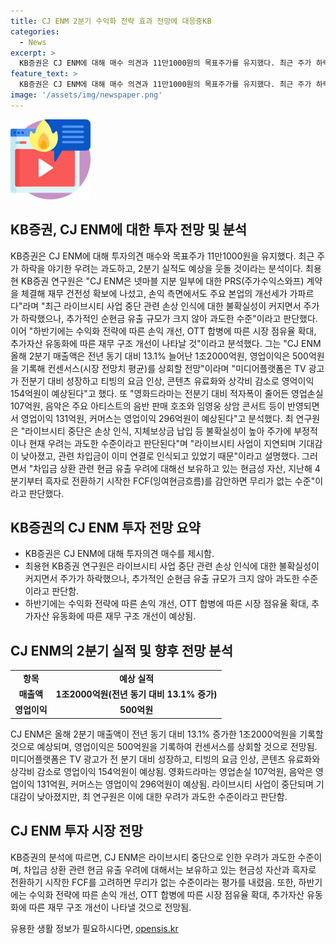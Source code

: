 ```yaml
---
title: CJ ENM 2분기 수익화 전략 효과 전망에 대응중KB
categories:
  - News
excerpt: >
  KB증권은 CJ ENM에 대해 매수 의견과 11만1000원의 목표주가를 유지했다. 최근 주가 하락은 우려가 과도하며, 2분기 실적은 예상을 상회할 것으로 분석되고 있다. CJ ENM은 재무 건전성을 확보하기 위해 넷마블 지분 일부에 대한 PRS 계약을 체결했으며, 주요 본업의 개선세가 가파르다. 이에 따라 하반기에는 손익 개선, OTT 합병으로 시장 점유율 확대 등이 예상된다. 또한, 2분기 매출액과 영업이익이 상회할 것으로 전망되고 있다. 라이브시티 중단과 관련된 우려는 과도한 수준으로 판단되며, 관련 현금 유출에 대한 우려는 현금성 자산과 FCF를 고려하면 무리가 없는 수준이라고 분석했다.
feature_text: >
  KB증권은 CJ ENM에 대해 매수 의견과 11만1000원의 목표주가를 유지했다. 최근 주가 하락은 우려가 과도하며, 2분기 실적은 예상을 상회할 것으로 분석되고 있다. CJ ENM은 재무 건전성을 확보하기 위해 넷마블 지분 일부에 대한 PRS 계약을 체결했으며, 주요 본업의 개선세가 가파르다. 이에 따라 하반기에는 손익 개선, OTT 합병으로 시장 점유율 확대 등이 예상된다. 또한, 2분기 매출액과 영업이익이 상회할 것으로 전망되고 있다. 라이브시티 중단과 관련된 우려는 과도한 수준으로 판단되며, 관련 현금 유출에 대한 우려는 현금성 자산과 FCF를 고려하면 무리가 없는 수준이라고 분석했다.
image: '/assets/img/newspaper.png'
---
```


<p><img src="/assets/img/news.png" alt="rentncar 속보" /></p>

<h2 data-ke-size="size26">KB증권, CJ ENM에 대한 투자 전망 및 분석</h2>

<p data-ke-size="size16">KB증권은 CJ ENM에 대해 투자의견 매수와 목표주가 11만1000원을 유지했다. 최근 주가 하락을 야기한 우려는 과도하고, 2분기 실적도 예상을 웃돌 것이라는 분석이다. 최용현 KB증권 연구원은 "CJ ENM은 넷마블 지분 일부에 대한 PRS(주가수익스와프) 계약을 체결해 재무 건전성 확보에 나섰고, 손익 측면에서도 주요 본업의 개선세가 가파르다"라며 "최근 라이브시티 사업 중단 관련 손상 인식에 대한 불확실성이 커지면서 주가가 하락했으나, 추가적인 순현금 유출 규모가 크지 않아 과도한 수준"이라고 판단했다. 이어 "하반기에는 수익화 전략에 따른 손익 개선, OTT 합병에 따른 시장 점유율 확대, 추가자산 유동화에 따른 재무 구조 개선이 나타날 것"이라고 분석했다. 그는 "CJ ENM 올해 2분기 매출액은 전년 동기 대비 13.1% 늘어난 1조2000억원, 영업이익은 500억원을 기록해 컨센서스(시장 전망치 평균)를 상회할 전망"이라며 "미디어플랫폼은 TV 광고가 전분기 대비 성장하고 티빙의 요금 인상, 콘텐츠 유료화와 상각비 감소로 영억이익 154억원이 예상된다"고 했다. 또 "영화드라마는 전분기 대비 적자폭이 줄어든 영업손실 107억원, 음악은 주요 아티스트의 음반 판매 호조와 임영웅 상암 콘서트 등이 반영되면서 영업이익 131억원, 커머스는 영업이익 296억원이 예상된다"고 분석했다. 최 연구원은 "라이브시티 중단은 손상 인식, 지체보상금 납입 등 불확실성이 높아 주가에 부정적이나 현재 우려는 과도한 수준이라고 판단된다"며 "라이브시티 사업이 지연되며 기대감이 낮아졌고, 관련 차입금이 이미 연결로 인식되고 있었기 때문"이라고 설명했다. 그러면서 "차입금 상환 관련 현금 유출 우려에 대해선 보유하고 있는 현금성 자산, 지난해 4분기부터 흑자로 전환하기 시작한 FCF(잉여현금흐름)를 감안하면 무리가 없는 수준"이라고 판단했다.</p>

<h2 data-ke-size="size24">KB증권의 CJ ENM 투자 전망 요약</h2>

<ul>
    <li>KB증권은 CJ ENM에 대해 투자의견 매수를 제시함.</li>
    <li>최용현 KB증권 연구원은 라이브시티 사업 중단 관련 손상 인식에 대한 불확실성이 커지면서 주가가 하락했으나, 추가적인 순현금 유출 규모가 크지 않아 과도한 수준이라고 판단함.</li>
    <li>하반기에는 수익화 전략에 따른 손익 개선, OTT 합병에 따른 시장 점유율 확대, 추가자산 유동화에 따른 재무 구조 개선이 예상됨.</li>
</ul>

<h2 data-ke-size="size24">CJ ENM의 2분기 실적 및 향후 전망 분석</h2>

<table>
    <tr>
        <td style="text-align: center; height: 17px;"><b>항목</b></td>
        <td style="text-align: center; height: 17px;"><b>예상 실적</b></td>
    </tr>
    <tr>
        <td style="text-align: center; height: 17px;"><b>매출액</b></td>
        <td style="text-align: center; height: 17px;"><b>1조2000억원(전년 동기 대비 13.1% 증가)</b></td>
    </tr>
    <tr>
        <td style="text-align: center; height: 17px;"><b>영업이익</b></td>
        <td style="text-align: center; height: 17px;"><b>500억원</b></td>
    </tr>
</table>

<p data-ke-size="size16">CJ ENM은 올해 2분기 매출액이 전년 동기 대비 13.1% 증가한 1조2000억원을 기록할 것으로 예상되며, 영업이익은 500억원을 기록하여 컨센서스를 상회할 것으로 전망됨. 미디어플랫폼은 TV 광고가 전 분기 대비 성장하고, 티빙의 요금 인상, 콘텐츠 유료화와 상각비 감소로 영업이익 154억원이 예상됨. 영화드라마는 영업손실 107억원, 음악은 영업이익 131억원, 커머스는 영업이익 296억원이 예상됨. 라이브시티 사업이 중단되며 기대감이 낮아졌지만, 최 연구원은 이에 대한 우려가 과도한 수준이라고 판단함.</p>

<h2 data-ke-size="size24">CJ ENM 투자 시장 전망</h2>

<p data-ke-size="size16">KB증권의 분석에 따르면, CJ ENM은 라이브시티 중단으로 인한 우려가 과도한 수준이며, 차입금 상환 관련 현금 유출 우려에 대해서는 보유하고 있는 현금성 자산과 흑자로 전환하기 시작한 FCF를 고려하면 무리가 없는 수준이라는 평가를 내렸음. 또한, 하반기에는 수익화 전략에 따른 손익 개선, OTT 합병에 따른 시장 점유율 확대, 추가자산 유동화에 따른 재무 구조 개선이 나타낼 것으로 전망됨.</p>
유용한 생활 정보가 필요하시다면, <a href="https://opensis.kr" rel="dofollow">opensis.kr</a>


